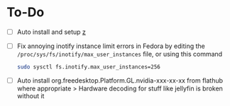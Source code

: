 # To-Do

- [ ] Auto install and setup [z](https://github.com/rupa/z)
- [ ] Fix annoying inotify instance limit errors in Fedora by editing the `/proc/sys/fs/inotify/max_user_instances` file,
      or using this command

  ```sh
  sudo sysctl fs.inotify.max_user_instances=256
  ```

- [ ] Auto install org.freedesktop.Platform.GL.nvidia-xxx-xx-xx from flathub where appropriate
        > Hardware decoding for stuff like jellyfin is broken without it
